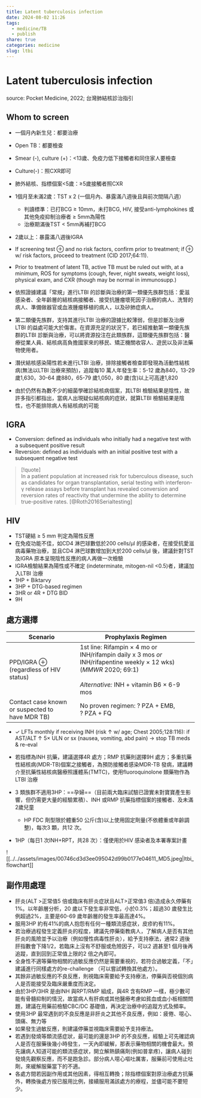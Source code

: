 ```yaml
---
title: Latent tuberculosis infection
date: 2024-08-02 11:26
tags:
  - medicine/TB
  - publish
share: true
categories: medicine
slug: ltbi
---
```

# Latent tuberculosis infection  
source: Pocket Medicine, 2022; 台灣肺結核診治指引  
## Whom to screen  
- 一個月內新生兒：都要治療  
- Open TB：都要檢查  
- Smear (-), culture (+)：<13歲、免疫力低下接觸者和同住家人要檢查  
- Culture(-)：照CXR即可  
- 肺外結核、指標個案<5歲：≥5歲接觸者照CXR  
- 1個月至未滿2歲：TST x 2 (一個月內、暴露滿八週後且與前次間隔八週）  
    - 判讀標準：已打BCG ≥ 10mm，未打BCG, HIV, 接受anti-lymphokines 或其他免疫抑制治療者 ≥ 5mm為陽性  
    - 治療期滿後TST < 5mm再補打BCG  
- 2歲以上：暴露滿八週後IGRA  
  
- If screening test ⊕ and no risk factors, confirm prior to treatment; if ⊕ w/ risk factors, proceed to treatment (CID 2017;64:11).  
- Prior to treatment of latent TB, active TB must be ruled out with, at a minimum, ROS for symptoms (cough, fever, night sweats, weight loss), physical exam, and CXR (though may be normal in immunosupp.)  
  
- 依照證據建議「常規」進行LTBI 的診斷與治療的第一類優先族群包括：愛滋感染者、全年齡層的結核病接觸者、接受抗腫瘤壞死因子治療的病人、洗腎的病人、準備做器官或血液腫瘤移植的病人，以及矽肺症病人。  
- 第二類優先族群，支持其進行LTBI 治療的證據比較薄弱，但是診斷及治療LTBI 的益處可能大於傷害。在資源充足的狀況下，若已經推動第一類優先族群的LTBI 診斷與治療，可以將資源投注在此類族群，這類優先族群包括：醫療從業人員、結核病高負擔國家來的移民、矯正機關收容人、遊民以及非法藥物使用者。  
- 潛伏結核感染陽性若未進行LTBI 治療，排除接觸者檢查即發現為活動性結核病(無法以LTBI 治療來預防)，追蹤每10 萬人年發生率：5-12 歲為840，13-29 歲1,630，30-64 歲880，65-79 歲1,050，80 歲(含)以上可高達1,820  
- 由於仍然有為數不少的細菌學確診結核病個案，其LTBI 檢驗結果是陰性，故許多指引都指出，當病人出現疑似結核病的症狀，就算LTBI 檢驗結果是陰性，也不能排除病人有結核病的可能  
  
## IGRA  
  
- Conversion: defined as individuals who initially had a negative test with a subsequent positive result  
- Reversion: defined as individuals with an initial positive test with a subsequent negative test  
  
> [!quote]  
> In a patient population at increased risk for tuberculous disease, such as candidates for organ transplantation, serial testing with interferon-γ release assays before transplant has revealed conversion and reversion rates of reactivity that undermine the ability to determine true-positive rates. [@Roth2016Serialtesting]  
  
## HIV  
- TST硬結 ≥  5 mm 判定為陽性反應  
- 在免疫功能不佳，如CD4 淋巴球數低於200 cells/μl 的感染者，在接受抗愛滋病毒藥物治療，並且CD4 淋巴球數增加到大於200 cells/μl 後，建議針對TST 及IGRA 原本呈現陰性反應的病人再做一次檢驗  
- IGRA檢驗結果為陽性或不確定 (indeterminate, mitogen-nil <0.5)者，建議加入LTBI 治療  
- 1HP + Biktarvy  
- 3HP + DTG-based regimen  
- 3HR or 4R + DTG BID  
- 9H  
  
## 處方選擇  
  
| **Scenario**                                    | **Prophylaxis Regimen**                                                                                                                                            |  
| ----------------------------------------------- | ------------------------------------------------------------------------------------------------------------------------------------------------------------------ |  
| PPD/IGRA ⊕ (regardless of HIV status)           | 1st line: Rifampin × 4 mo or INH/rifampin daily x 3 mos _or_ INH/rifapentine weekly × 12 wks) (_MMWR_ 2020; 69:1)<br><br>_Alternative:_ INH + vitamin B6 × 6-9 mos |  
| Contact case known or suspected to have MDR TB) | No proven regimen: ? PZA + EMB, ? PZA + FQ                                                                                                                         |  
  
- ✓ LFTs monthly if receiving INH (risk ↑ w/ age; Chest 2005;128:116): if AST/ALT ↑ 5× ULN or sx (nausea, vomiting, abd pain) → stop TB meds & re-eval  
  
- 若指標為INH 抗藥，建議選擇4R 處方；RMP 抗藥則選擇9H 處方；多重抗藥性結核病(MDR-TB)個案之接觸者，為預防接觸者感染MDR-TB 發病，建議轉介至抗藥性結核病醫療照護體系(TMTC)，使用fluoroquinolone 類藥物作為LTBI 治療  
- 3 類族群不適用3HP：==孕婦==（目前兩大臨床試驗已證實未對寶寶產生影響，但仍需更大量的經驗累積）、INH 或RMP 抗藥指標個案的接觸者、及未滿2歲兒童  
	- HP FDC 劑型限於體重50 公斤(含)以上使用固定劑量(不依體重或年齡調整)，每次3 顆，共12 次。  
- 1HP（每日1 次INH+RPT，共28 次）：僅使用於HIV 感染者及本署專案計畫  
  
![[../../assets/images/00746cd3d3ee095042d99b0177e04611_MD5.jpeg|ltbi_flowchart]]  
  
## 副作用處理  
- 肝炎(ALT >正常值5 倍或臨床有肝炎症狀且ALT>正常值3 倍)造成永久停藥有1%。以年齡層分析，20 歲以下發生率非常低，小於0.3%；超過30 歲發生比例超過2%，主要是60-69 歲年齡層的發生率最高達4%。  
- 服用3HP 約有41%的病人抱怨有任何一種類流感症狀，皮疹約有11%。  
- 若治療過程發生定義肝炎的程度，建議先停藥衛教病人，了解病人是否有其他肝炎的風險並予以治療（例如慢性病毒性肝炎），給予支持療法，通常2 週後肝指數會下降1/2，若臨床上沒有不舒服或危險因子，可以2 週甚至1 個月後再追蹤，直到回到正常值上限的2 倍之內即可。  
- 全身性不適等藥物相關的過敏反應仍然是需要重視的，若符合過敏定義，「不」建議進行同樣處方的re-challenge （可以嘗試轉換其他處方）。  
- 其餘非過敏反應的不良反應，則視臨床需要給予支持療法，停藥與否視個別病人是否能接受及臨床嚴重度而決定。  
- 由於3HP/3HR 是由INH 與RPT/RMP 組成，與4R 含有RMP 一樣，極少數可能有骨髓抑制的情況，故當病人有肝病或其他醫療考慮如貧血或血小板相關問題，建議在用藥前檢驗CBC/DC 基礎值，再決定治療中的追蹤方式及頻率。  
- 使用3HP 最常遇到的不良反應是非肝炎之其他不良反應，例如：疲倦、噁心、頭痛、無力等  
- 如果發生過敏反應，則建議停藥並視臨床需要給予支持療法。  
- 若遇到發燒等類流感症狀，最可能的還是3HP 的不良反應，經驗上可先確認病人是否在服藥後幾小時發生，一天內即緩解，那表示藥物相關的機會最大。預先讓病人知道可能的類流感症狀，開立解熱鎮痛劑(例如普拿疼)，讓病人碰到發燒先觀察反應，而不是跑急診。部分病人噁心嘔吐厲害，服藥前可使用止吐劑，來緩解服藥當下的不適。  
- 各處方間若因副作用或其他因素，得相互轉換；除指標個案對原治療處方抗藥外，轉換後處方按已服用比例，接續服用滿該處方的療程，並儘可能不要短少。  
  
